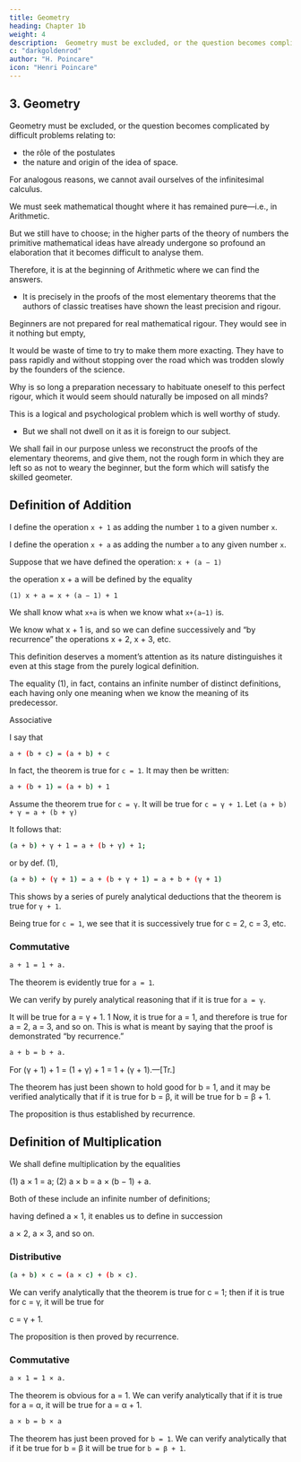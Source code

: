 ```yaml
---
title: Geometry
heading: Chapter 1b
weight: 4
description:  Geometry must be excluded, or the question becomes complicated by difficult problems
c: "darkgoldenrod"
author: "H. Poincare"
icon: "Henri Poincare"
---
```



## 3. Geometry

<!-- Let us now see the geometer at work, and try to surprise some of his methods. The task is not without difficulty; it is not enough to open a book at random and to anal- 

yse any proof we may come across.  -->

Geometry must be excluded, or the question becomes complicated by difficult problems relating to:
- the rôle of the postulates
- the nature and origin of the idea of space. 

For analogous reasons, we cannot avail ourselves of the infinitesimal calculus. 

We must seek mathematical thought where it has remained pure—i.e., in Arithmetic. 

But we still have to choose; in the higher parts of the theory of numbers the primitive mathematical ideas have already undergone
so profound an elaboration that it becomes difficult to analyse them.

Therefore, it is at the beginning of Arithmetic where we can find the answers. 
- It is precisely in the proofs of the most elementary theorems that the authors of classic treatises have shown the least precision and rigour.

Beginners are not prepared for real mathematical rigour. They would see in it nothing but empty,
<!-- tedious subtleties.  -->

It would be waste of time to try to make them more exacting. They have to pass rapidly and without stopping over the road which was trodden slowly
by the founders of the science.

Why is so long a preparation necessary to habituate <!-- nature of mathematical reasoning. --> oneself to this perfect rigour, which it would seem should naturally be imposed on all minds?

This is a logical and psychological problem which is well worthy of study. 
- But we shall not dwell on it as it is foreign to our subject. 

We shall fail in our purpose unless we reconstruct the proofs of the elementary theorems, and give them, not the rough form in which they are left
so as not to weary the beginner, but the form which will satisfy the skilled geometer.


## Definition of Addition

I define<!--  assume that --> the operation `x + 1` as <!--  has been defined. --> adding the number `1` to a given number `x`. 

<!-- Whatever may be said of this definition, it does not enter 
into the subsequent reasoning. -->

I define the operation `x + a` as adding the number `a` to any given number `x`.

Suppose that we have defined the operation: `x + (a − 1)`

the operation x + a will be defined by the equality

```
(1) x + a = x + (a − 1) + 1
```

We shall know what `x+a` is when we know what `x+(a−1)` is. 

We know what x + 1 is, and so we can define successively and “by recurrence” the operations x + 2, x + 3, etc. 

This definition deserves a moment’s attention as its nature distinguishes it even at this stage from the purely logical definition. 

The equality (1), in fact, contains an infinite number of distinct definitions, each having only one meaning when we know the meaning of its predecessor.


Associative

I say that

```bash
a + (b + c) = (a + b) + c
```

In fact, the theorem is true for `c = 1`. It may then be written:

```bash
a + (b + 1) = (a + b) + 1
```

<!-- which, remembering the difference of notation, is nothing but the equality (1) by which I have just defined addition. -->

Assume the theorem true for `c = γ`. It will be true for `c = γ + 1`. Let `(a + b) + γ = a + (b + γ)`

It follows that:

```bash
(a + b) + γ + 1 = a + (b + γ) + 1;
```

or by def. (1),

```bash
(a + b) + (γ + 1) = a + (b + γ + 1) = a + b + (γ + 1)
```

This shows by a series of purely analytical deductions that the theorem is true for `γ + 1`. 

Being true for `c = 1`, we see that it is successively true for c = 2, c = 3, etc.


### Commutative

```bash
a + 1 = 1 + a.
```

The theorem is evidently true for `a = 1`. 

We can verify by purely analytical reasoning that if it is true for `a = γ`.

It will be true for a = γ + 1. 1 Now, it is true for a = 1, and therefore is true for a = 2, a = 3, and so on. This is
what is meant by saying that the proof is demonstrated “by recurrence.”


```bash
a + b = b + a.
```

For (γ + 1) + 1 = (1 + γ) + 1 = 1 + (γ + 1).—[Tr.]

The theorem has just been shown to hold good for b = 1, and it may be verified analytically that if it is true for b = β, it will be true for b = β + 1. 

The proposition is thus established by recurrence.


## Definition of Multiplication

We shall define multiplication by the equalities

(1) a × 1 = a;
(2) a × b = a × (b − 1) + a.

Both of these include an infinite number of definitions;

having defined a × 1, it enables us to define in succession

a × 2, a × 3, and so on.



### Distributive


```bash
(a + b) × c = (a × c) + (b × c).
```

We can verify analytically that the theorem is true for c = 1; then if it is true for c = γ, it will be true for

c = γ + 1. 

The proposition is then proved by recurrence.

### Commutative

```bash
a × 1 = 1 × a.
```

The theorem is obvious for a = 1. We can verify analytically that if it is true for a = α, it will be true for
a = α + 1.


```bash
a × b = b × a
```

The theorem has just been proved for `b = 1`. We can verify analytically that if it be true for b = β it will be true for `b = β + 1`.

